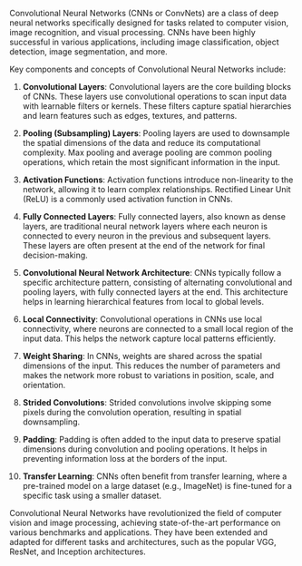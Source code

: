 Convolutional Neural Networks (CNNs or ConvNets) are a class of deep neural networks specifically designed for tasks related to computer vision, image recognition, and visual processing. CNNs have been highly successful in various applications, including image classification, object detection, image segmentation, and more.

Key components and concepts of Convolutional Neural Networks include:

1. **Convolutional Layers**: Convolutional layers are the core building blocks of CNNs. These layers use convolutional operations to scan input data with learnable filters or kernels. These filters capture spatial hierarchies and learn features such as edges, textures, and patterns.

2. **Pooling (Subsampling) Layers**: Pooling layers are used to downsample the spatial dimensions of the data and reduce its computational complexity. Max pooling and average pooling are common pooling operations, which retain the most significant information in the input.

3. **Activation Functions**: Activation functions introduce non-linearity to the network, allowing it to learn complex relationships. Rectified Linear Unit (ReLU) is a commonly used activation function in CNNs.

4. **Fully Connected Layers**: Fully connected layers, also known as dense layers, are traditional neural network layers where each neuron is connected to every neuron in the previous and subsequent layers. These layers are often present at the end of the network for final decision-making.

5. **Convolutional Neural Network Architecture**: CNNs typically follow a specific architecture pattern, consisting of alternating convolutional and pooling layers, with fully connected layers at the end. This architecture helps in learning hierarchical features from local to global levels.

6. **Local Connectivity**: Convolutional operations in CNNs use local connectivity, where neurons are connected to a small local region of the input data. This helps the network capture local patterns efficiently.

7. **Weight Sharing**: In CNNs, weights are shared across the spatial dimensions of the input. This reduces the number of parameters and makes the network more robust to variations in position, scale, and orientation.

8. **Strided Convolutions**: Strided convolutions involve skipping some pixels during the convolution operation, resulting in spatial downsampling.

9. **Padding**: Padding is often added to the input data to preserve spatial dimensions during convolution and pooling operations. It helps in preventing information loss at the borders of the input.

10. **Transfer Learning**: CNNs often benefit from transfer learning, where a pre-trained model on a large dataset (e.g., ImageNet) is fine-tuned for a specific task using a smaller dataset.

Convolutional Neural Networks have revolutionized the field of computer vision and image processing, achieving state-of-the-art performance on various benchmarks and applications. They have been extended and adapted for different tasks and architectures, such as the popular VGG, ResNet, and Inception architectures.